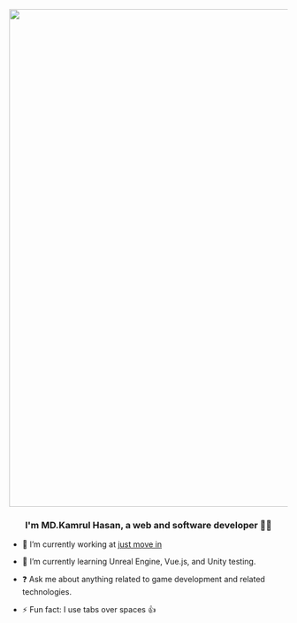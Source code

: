 <div align="center">
  <img src="https://i.ibb.co/4ZTxknv/Black-and-Red-Gradient-Professional-Linked-In-Banner.gif" align="center" height="" width="900" />
</div>

### <div align="center">I'm MD.Kamrul Hasan, a web and software developer 👨‍💻</div>

- 🔭 I’m currently working at [just move in](https://relaxed-newton-efbdb5.netlify.app/?fbclid=IwAR1V6VQKt6pmFEUaqyryuWxu6Weu7W58rSY0nMaQeGrj5efT2-RrnBsIYsQ)

- 🌱 I’m currently learning Unreal Engine, Vue.js, and Unity testing.

- ❓ Ask me about anything related to game development and related technologies.

- ⚡ Fun fact: I use tabs over spaces 👍

<br/>


